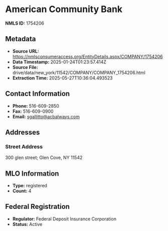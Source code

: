 # American Community Bank

**NMLS ID:** 1754206

## Metadata
- **Source URL:** https://nmlsconsumeraccess.org/EntityDetails.aspx/COMPANY/1754206
- **Data Timestamp:** 2025-01-24T01:23:57.414Z
- **Source File:** drive/data/new_york/11542/COMPANY/COMPANY_1754206.html
- **Extraction Time:** 2025-05-27T10:36:04.493523

## Contact Information
- **Phone:** 516-609-2850
- **Fax:** 516-609-0900
- **Email:** sgallitto@acbalways.com

## Addresses
### Street Address
300 glen street; Glen Cove, NY 11542

## MLO Information
- **Type:** registered
- **Count:** 4

## Federal Registration
- **Regulator:** Federal Deposit Insurance Corporation
- **Status:** Active
